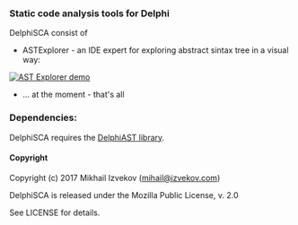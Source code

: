 ### Static code analysis tools for Delphi 

DelphiSCA consist of
- ASTExplorer - an IDE expert for exploring abstract sintax tree in a visual way:

[![AST Explorer demo](https://img.youtube.com/vi/eP4tAqprWLQ/0.jpg)](https://www.youtube.com/watch?v=eP4tAqprWLQ)

- ... at the moment - that's all

### Dependencies:

DelphiSCA requires the [DelphiAST library](https://github.com/RomanYankovsky/DelphiAST).

#### Copyright
Copyright (c) 2017 Mikhail Izvekov (mihail@izvekov.com)

DelphiSCA is released under the Mozilla Public License, v. 2.0

See LICENSE for details.
